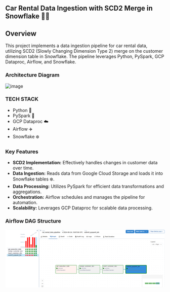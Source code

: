 ## Car Rental Data Ingestion with SCD2 Merge in Snowflake 🚗💨

## Overview

This project implements a data ingestion pipeline for car rental data, utilizing SCD2 (Slowly Changing Dimension Type 2) merge on the customer dimension table in Snowflake. The pipeline leverages Python, PySpark, GCP Dataproc, Airflow, and Snowflake.

### Architecture Diagram
![image](https://github.com/user-attachments/assets/56da9c6c-630e-4be2-a905-542c76630985)

### TECH STACK 

* Python 🐍
* PySpark 🚀
* GCP Dataproc ☁️
* Airflow ✈️
* Snowflake ❄️

### Key Features

* **SCD2 Implementation:** Effectively handles changes in customer data over time.
* **Data Ingestion:** Reads data from Google Cloud Storage and loads it into Snowflake tables ❄️.
* **Data Processing:** Utilizes PySpark for efficient data transformations and aggregations.
* **Orchestration:** Airflow schedules and manages the pipeline for automation.
* **Scalability:** Leverages GCP Dataproc for scalable data processing.

  
### Airflow DAG Structure
<!DOCTYPE html>
<html>
<head>
</head>
<body>
  <img src="snowflake airflow.png" alt="Image description">
</body>
</html>




